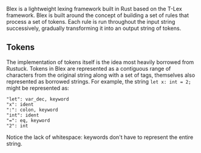 Blex is a lightweight lexing framework built in Rust based on the T-Lex framework. Blex is built around the concept of building a set of rules that process a set of tokens. Each rule is run throughout the input string successively, gradually transforming it into an output string of tokens.

## Tokens

The implementation of tokens itself is the idea most heavily borrowed from Rustuck. Tokens in Blex are represented as a contiguous range of characters from the original string along with a set of tags, themselves also represented as borrowed strings. For example, the string `let x: int = 2;` might be represented as:

```
"let": var_dec, keyword
"x": ident
":": colon, keyword
"int": ident
"=": eq, keyword
"2": int
```

Notice the lack of whitespace: keywords don't have to represent the entire string.